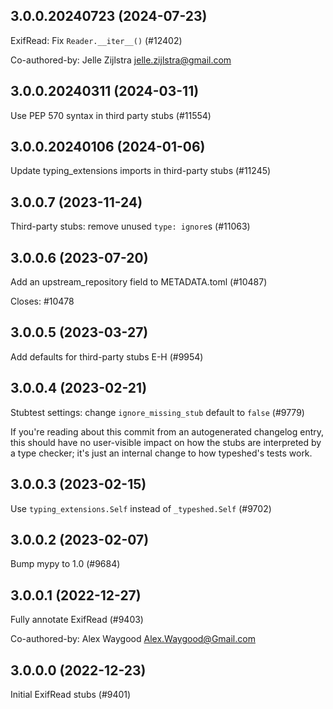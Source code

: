 ## 3.0.0.20240723 (2024-07-23)

ExifRead: Fix `Reader.__iter__()` (#12402)

Co-authored-by: Jelle Zijlstra <jelle.zijlstra@gmail.com>

## 3.0.0.20240311 (2024-03-11)

Use PEP 570 syntax in third party stubs (#11554)

## 3.0.0.20240106 (2024-01-06)

Update typing_extensions imports in third-party stubs (#11245)

## 3.0.0.7 (2023-11-24)

Third-party stubs: remove unused `type: ignore`s (#11063)

## 3.0.0.6 (2023-07-20)

Add an upstream_repository field to METADATA.toml (#10487)

Closes: #10478

## 3.0.0.5 (2023-03-27)

Add defaults for third-party stubs E-H (#9954)

## 3.0.0.4 (2023-02-21)

Stubtest settings: change `ignore_missing_stub` default to `false` (#9779)

If you're reading about this commit from an autogenerated changelog entry, this should have no user-visible impact on how the stubs are interpreted by a type checker; it's just an internal change to how typeshed's tests work.

## 3.0.0.3 (2023-02-15)

Use `typing_extensions.Self` instead of `_typeshed.Self` (#9702)

## 3.0.0.2 (2023-02-07)

Bump mypy to 1.0 (#9684)

## 3.0.0.1 (2022-12-27)

Fully annotate ExifRead (#9403)

Co-authored-by: Alex Waygood <Alex.Waygood@Gmail.com>

## 3.0.0.0 (2022-12-23)

Initial ExifRead stubs (#9401)

